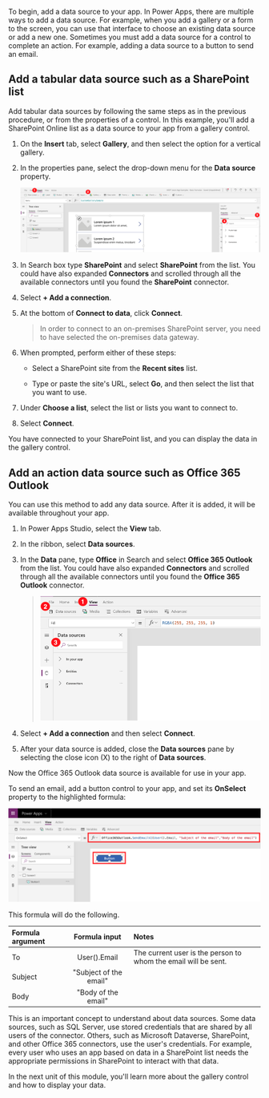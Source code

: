 To begin, add a data source to your app. In Power Apps, there are multiple ways
to add a data source. For example, when you add a gallery or a
form to the screen, you can use that interface to choose an existing
data source or add a new one. Sometimes you must add a data source for a
control to complete an action. For example, adding a data source to a
button to send an email.

Add a tabular data source such as a SharePoint list
---------------------------------------------------

Add tabular data sources by following the same steps as in the previous
procedure, or from the properties of a control. In this example, you'll
add a SharePoint Online list as a data source to your app from a gallery
control.

1.  On the **Insert** tab, select **Gallery**, and then select the
    option for a vertical gallery.

2.  In the properties pane, select the drop-down menu for the **Data source**
    property.

    ![Add-Tabular-Data-Source](../media/add-tabular-data-source.png)

4.  In Search box type **SharePoint** and select **SharePoint** from the list. You could have also expanded **Connectors** and scrolled through all the available connectors until you found the **SharePoint** connector.

5.  Select **+ Add a connection**.

6.  At the bottom of **Connect to data**, click **Connect**.

	> In order to connect to an on-premises SharePoint server, you need to have selected the on-premises data gateway.

7.  When prompted, perform either of these steps:

    -   Select a SharePoint site from the **Recent sites** list.

    -   Type or paste the site's URL, select **Go**, and then select the
        list that you want to use.

8.  Under **Choose a list**, select the list or lists you want to connect to. 

9.  Select **Connect**.

You have connected to your SharePoint list, and you can display the data
in the gallery control.

Add an action data source such as Office 365 Outlook
----------------------------------------------------

You can use this method to add any data source. After it is added, it
will be available throughout your app.

1.  In Power Apps Studio, select the **View** tab.

2.  In the ribbon, select **Data sources**.

3.  In the **Data** pane, type **Office** in Search and select **Office 365 Outlook** from the list. You could have also expanded **Connectors** and scrolled through all the available connectors until you found the **Office 365 Outlook** connector.

	> ![Add Data Source](../media/add-data-source.png)

4.  Select **+ Add a connection** and then select **Connect**.

5.  After your data source is added, close the **Data sources** pane by
    selecting the close icon (X) to the right of **Data sources**.

Now the Office 365 Outlook data source is available for use in your app.

To send an email, add a button control to your app, and set its
**OnSelect** property to the highlighted formula:

![Office 365 Outlook formula](../media/office365-outlook-formula.png)

This formula will do the following.

| **Formula argument** | **Formula input**     | **Notes**       |
| :------------------- | :------------------:  |:----------------|
| To                   | User().Email          | The current user is the person to whom the email will be sent. |
| Subject              | "Subject of the email"|             |
| Body                 | "Body of the email"   |              |

This is an important concept to understand about data sources. Some data sources,
such as SQL Server, use stored credentials that are shared by all users
of the connector. Others, such as Microsoft Dataverse, SharePoint, and other
Office 365 connectors, use the user's credentials. For example, every
user who uses an app based on data in a SharePoint list needs the
appropriate permissions in SharePoint to interact with that data.

In the next unit of this module, you'll learn more about the gallery
control and how to display your data. 
